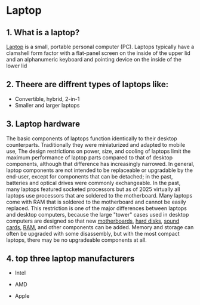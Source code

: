 #  Laptop
## 1. What is a laptop?
[Laptop](https://en.wikipedia.org/wiki/Laptop) is a small, portable personal computer (PC).  Laptops typically have a clamshell form factor with a flat-panel screen on the inside of the upper lid and an alphanumeric keyboard and pointing device on the inside of the lower lid 
## 2. Theere are diffrent types of laptops like:
* Convertible, hybrid, 2-in-1
* Smaller and larger laptops
## 3. Laptop hardware
The basic components of laptops function identically to their desktop counterparts. Traditionally they were miniaturized and adapted to mobile use, The design restrictions on power, size, and cooling of laptops limit the maximum performance of laptop parts compared to that of desktop components, although that difference has increasingly narrowed. In general, laptop components are not intended to be replaceable or upgradable by the end-user, except for components that can be detached; in the past, batteries and optical drives were commonly exchangeable. In the past, many laptops featured socketed processors but as of 2025 virtually all laptops use processors that are soldered to the motherboard. Many laptops come with RAM that is soldered to the motherboard and cannot be easily replaced.
This restriction is one of the major differences between laptops and desktop computers, because the large "tower" cases used in desktop computers are designed so that new [motherboards](https://en.wikipedia.org/wiki/Motherboard), [hard disks](https://en.wikipedia.org/wiki/Hard_disk_drive), [sound cards](https://en.wikipedia.org/wiki/Sound_card), [RAM](https://en.wikipedia.org/wiki/RAM), and other components can be added. Memory and storage can often be upgraded with some disassembly, but with the most compact laptops, there may be no upgradeable components at all.
##  4. top three laptop manufacturers
* Intel
* AMD

* Apple
